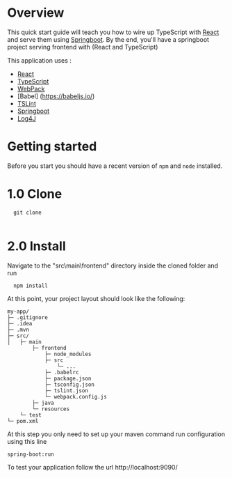 # Overview
This quick start guide will teach you how to wire up TypeScript with [React](http://facebook.github.io/react/) and serve them using [Springboot](http://spring.io/).  By the end, you'll have a springboot project serving frontend with (React and TypeScript)

This application uses : 
* [React](http://facebook.github.io/react/)
* [TypeScript](https://www.typescriptlang.org/)
* [WebPack](https://webpack.js.org/)
* [Babel] (https://babeljs.io/)
* [TSLint](https://github.com/palantir/tslint)
* [Springboot](http://spring.io/)
* [Log4J](https://logging.apache.org/log4j/2.x/)


# Getting started
Before you start you should have a recent version of `npm` and `node`
installed.
# 1.0 Clone
```
  git clone
  
```
# 2.0 Install 
Navigate to the "src\main\frontend" directory inside the cloned folder and run 
```
  npm install
```

At this point, your project layout should look like the following:

```text
my-app/
├─ .gitignore
├─ .idea
├─ .mvn
├─ src/
│   ├─ main
		├─ frontend
			├─ node_modules
			├─ src
				└─ ...
			├─ .babelrc
			├─ package.json
			├─ tsconfig.json
			├─ tslint.json
			└─ webpack.config.js
		├─ java
		└─ resources
	└─ test
└─ pom.xml
```

At this step you only need to set up your maven command run configuration using this line
```
spring-boot:run
```

To test your application follow the url http://localhost:9090/ 


